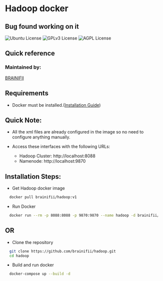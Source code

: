 
# Hadoop docker

## Bug found working on it

![Ubuntu License](https://img.shields.io/badge/Ubuntu-22.04-blue.svg)
![GPLv3 License](https://img.shields.io/badge/Hadoop-3.3.4-green.svg)
![AGPL License](https://img.shields.io/badge/Java-11.0.16-orange.svg)

## Quick reference
### Maintained by:
[BRAINIFII](https://www.brainifii.com/)

## Requirements
* Docker must be installed.([Installation Guide](https://docs.docker.com/engine/install/))

## Quick Note:
* All the xml files are already configured in the image so no need to configure anything manually.
* Access these interfaces with the following URLs:

  * Hadoop Cluster: http://localhost:8088
  * Namenode: http://localhost:9870

## Installation Steps:
* Get Hadoop docker image

```bash
  docker pull brainifii/hadoop:v1
```

* Run Docker

```bash
  docker run --rm -p 8088:8088 -p 9870:9870 --name hadoop -d brainifii/hadoop:v1
```

## OR

* Clone the repository

```bash
  git clone https://github.com/brainifii/hadoop.git
  cd hadoop
```

* Build and run docker

```bash
  docker-compose up --build -d
```
